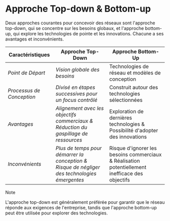 # Approche Top-down & Bottom-up

Deux approches courantes pour concevoir des réseaux sont l'approche top-down, qui se concentre sur les besoins globaux, et l'approche bottom-up, qui explore les technologies de pointe et les innovations. Chacune a ses avantages et inconvénients.

Caractéristiques | Approche Top-Down | Approche Bottom-Up
-----            | ----                      | ---- 
*Point de Départ* | *Vision globale des besoins* | Technologies de réseau et modèles de conception
*Processus de Conception* | *Divisé en étapes successives pour un focus contrôlé* | Construit autour des technologies sélectionnées
*Avantages* | *Alignement avec les objectifs commerciaux & Réduction du gaspillage de ressources* | Exploration de dernières technologies & Possibilité d'adopter des innovations
*Inconvénients* | *Plus de temps pour démarrer la conception & Risque de négliger des technologies émergentes* | Risque d'ignorer les besoins commerciaux & Réalisation potentiellement inefficace des objectifs

> [!NOTE] 
> L'approche top-down est généralement préférée pour garantir que le réseau réponde aux exigences de l'entreprise, tandis que l'approche bottom-up peut être utilisée pour explorer des technologies.